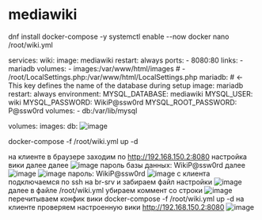 # mediawiki
dnf install docker-compose -y
systemctl enable --now docker
nano /root/wiki.yml

services:
  wiki:
    image: mediawiki
    restart: always
    ports:
      - 8080:80
    links:
      - mariadb
    volumes:
      - images:/var/www/html/images
      # - /root/LocalSettings.php:/var/www/html/LocalSettings.php
  mariadb: # <- This key defines the name of the database during setup
    image: mariadb
    restart: always
    environment:
      MYSQL_DATABASE: mediawiki
      MYSQL_USER: wiki
      MYSQL_PASSWORD: WikiP@ssw0rd
      MYSQL_ROOT_PASSWORD: P@ssw0rd
    volumes:
      - db:/var/lib/mysql

volumes:
  images:
  db:
![image](https://github.com/user-attachments/assets/c671ab0f-7d77-4e44-ac13-b99d2b38fbb6)

docker-compose -f /root/wiki.yml up -d

на клиенте в браузере заходим по http://192.168.150.2:8080
настройка вики
далее 
далее
![image](https://github.com/user-attachments/assets/7c5eb5b2-c3cf-4f6d-839d-899504a57e7e)
пароль базы данных: WikiP@ssw0rd
далее
![image](https://github.com/user-attachments/assets/734cf7c1-0d56-4dfc-b49a-4aeb397c530f)
![image](https://github.com/user-attachments/assets/51c84ab4-64be-4ae3-b94c-f25e6159beaf)
пароль: WikiP@ssw0rd
![image](https://github.com/user-attachments/assets/1b3ab529-a60d-4df9-844e-78b3b044aee9)
с клиента подключаемся по ssh на br-srv и забираем файл настройки
![image](https://github.com/user-attachments/assets/79587138-beac-4977-909b-2434edeed1b2)
далее в файле /root/wiki.yml убираем коммент со строки 
![image](https://github.com/user-attachments/assets/926c8f2c-4bba-4a2c-a900-9d2554b9a1ac)
перечитываем конфик вики
docker-compose -f /root/wiki.yml up -d
на клиенте проверяем настроенную вики http://192.168.150.2:8080
![image](https://github.com/user-attachments/assets/15b713de-16df-4f22-90c3-164590020589)
